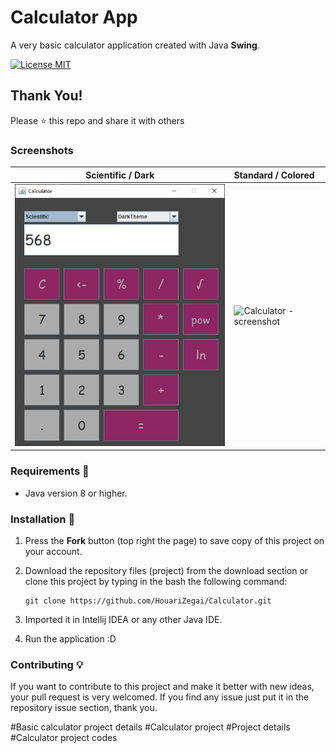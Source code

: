 # Calculator App
A very basic calculator application created with Java **Swing**. 

[![License MIT](https://img.shields.io/badge/license-MIT-blue.svg)](LICENSE)

## Thank You!
Please ⭐️ this repo and share it with others

### Screenshots
Scientific / Dark |  Standard / Colored
:------------------:|:-------------------
![Calculator - screenshot](screenshots/dark.PNG) | ![Calculator - screenshot](screenshots/colored.PNG)

### Requirements 🔧
* Java version 8 or higher.

### Installation 🔌
1. Press the **Fork** button (top right the page) to save copy of this project on your account.

2. Download the repository files (project) from the download section or clone this project by typing in the bash the following command:

       git clone https://github.com/HouariZegai/Calculator.git
3. Imported it in Intellij IDEA or any other Java IDE.
4. Run the application :D

### Contributing 💡
If you want to contribute to this project and make it better with new ideas, your pull request is very welcomed.
If you find any issue just put it in the repository issue section, thank you.

#Basic calculator project details
#Calculator project
#Project details
#Calculator project codes
